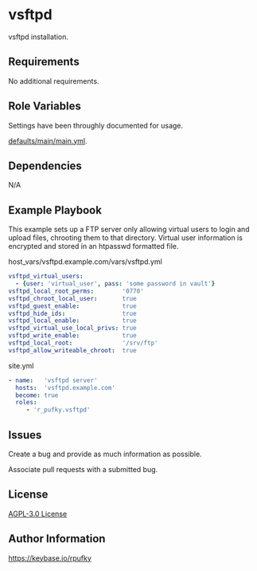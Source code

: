 # vsftpd
vsftpd installation.

## Requirements
No additional requirements.

## Role Variables
Settings have been throughly documented for usage.

[defaults/main/main.yml](https://github.com/r-pufky/ansible_vsftpd/blob/main/defaults/main/main.yml).

## Dependencies
N/A

## Example Playbook
This example sets up a FTP server only allowing virtual users to login and
upload files, chrooting them to that directory. Virtual user information is
encrypted and stored in an htpasswd formatted file.

host_vars/vsftpd.example.com/vars/vsftpd.yml
``` yaml
vsftpd_virtual_users:
  - {user: 'virtual_user', pass: 'some password in vault'}
vsftpd_local_root_perms:        '0770'
vsftpd_chroot_local_user:       true
vsftpd_guest_enable:            true
vsftpd_hide_ids:                true
vsftpd_local_enable:            true
vsftpd_virtual_use_local_privs: true
vsftpd_write_enable:            true
vsftpd_local_root:              '/srv/ftp'
vsftpd_allow_writeable_chroot:  true
```

site.yml
``` yaml
- name:   'vsftpd server'
  hosts:  'vsftpd.example.com'
  become: true
  roles:
     - 'r_pufky.vsftpd'
```

## Issues
Create a bug and provide as much information as possible.

Associate pull requests with a submitted bug.

## License
[AGPL-3.0 License](https://github.com/r-pufky/ansible_vsftpd/blob/main/LICENSE)

## Author Information
https://keybase.io/rpufky
